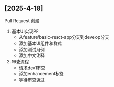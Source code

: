 ## [2025-4-18] 
Pull Request 创建
1. 基本UI实现PR
   - 从feature/basic-react-app分支到develop分支
   - 添加基本UI组件和样式
   - 添加测试用例
   - 添加中文注释
2. 审查流程
   - 请求dev1审查
   - 添加enhancement标签
   - 等待审查通过 